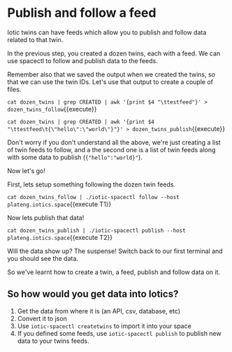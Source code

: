 # Publish and follow a feed

Iotic twins can have feeds which allow you to publish and follow data related to that twin.

In the previous step, you created a dozen twins, each with a feed. We can use spacectl to follow and publish
data to the feeds.

Remember also that we saved the output when we created the twins, so that we can use the twin IDs.
Let's use that output to create a couple of files.

`cat dozen_twins | grep CREATED | awk '{print $4 "\ttestfeed"}' > dozen_twins_follow`{{execute}}

`cat dozen_twins | grep CREATED | awk '{print $4 "\ttestfeed\t{\"hello\":\"world\"}"}' > dozen_twins_publish`{{execute}}

Don't worry if you don't understand all the above, we're just creating a list of twin feeds to follow, and a the second one
is a list of twin feeds along with some data to publish (`{"hello":"world}"`).

Now let's go!

First, lets setup something following the dozen twin feeds.

`cat dozen_twins_follow | ./iotic-spacectl follow --host plateng.iotics.space`{{execute T1}}

Now lets publish that data!

`cat dozen_twins_publish | ./iotic-spacectl publish --host plateng.iotics.space`{{execute T2}}

Will the data show up? The suspense! Switch back to our first terminal and you should see the data.

So we've learnt how to create a twin, a feed, publish and follow data on it.

## So how would you get data into Iotics?

1. Get the data from where it is (an API, csv, database, etc)
2. Convert it to json
3. Use `iotic-spacectl createtwins` to import it into your space
4. If you defined some feeds, use `iotic-spacectl publish` to publish new data to your twins feeds.
